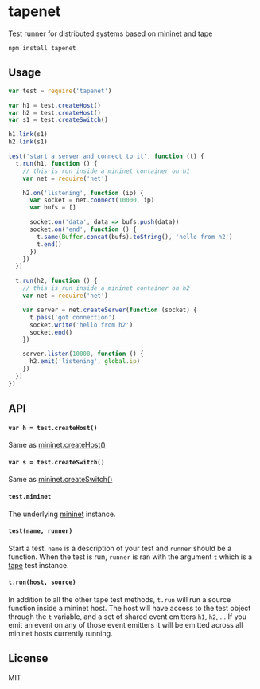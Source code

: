# tapenet

Test runner for distributed systems based on [mininet](https://github.com/mafintosh/mininet) and [tape](https://github.com/substack/tape)

```
npm install tapenet
```

## Usage

``` js
var test = require('tapenet')

var h1 = test.createHost()
var h2 = test.createHost()
var s1 = test.createSwitch()

h1.link(s1)
h2.link(s1)

test('start a server and connect to it', function (t) {
  t.run(h1, function () {
    // this is run inside a mininet container on h1
    var net = require('net')

    h2.on('listening', function (ip) {
      var socket = net.connect(10000, ip)
      var bufs = []

      socket.on('data', data => bufs.push(data))
      socket.on('end', function () {
        t.same(Buffer.concat(bufs).toString(), 'hello from h2')
        t.end()
      })
    })
  })

  t.run(h2, function () {
    // this is run inside a mininet container on h2
    var net = require('net')

    var server = net.createServer(function (socket) {
      t.pass('got connection')
      socket.write('hello from h2')
      socket.end()
    })

    server.listen(10000, function () {
      h2.emit('listening', global.ip)
    })
  })
})
```

## API

#### `var h = test.createHost()`

Same as [mininet.createHost()](https://github.com/mafintosh/mininet#var-host--mncreatehost)

#### `var s = test.createSwitch()`

Same as [mininet.createSwitch()](https://github.com/mafintosh/mininet#var-host--mncreateswitch)

#### `test.mininet`

The underlying [mininet](https://github.com/mafintosh/mininet) instance.

#### `test(name, runner)`

Start a test. `name` is a description of your test and `runner` should be a function.
When the test is run, `runner` is ran with the argument `t` which is a [tape](https://github.com/substack/tape) test instance.

#### `t.run(host, source)`

In addition to all the other tape test methods, `t.run` will run a source function inside a mininet host.
The host will have access to the test object through the `t` variable, and a set of shared event emitters `h1`, `h2`, ...
If you emit an event on any of those event emitters it will be emitted across all mininet hosts currently running.

## License

MIT

